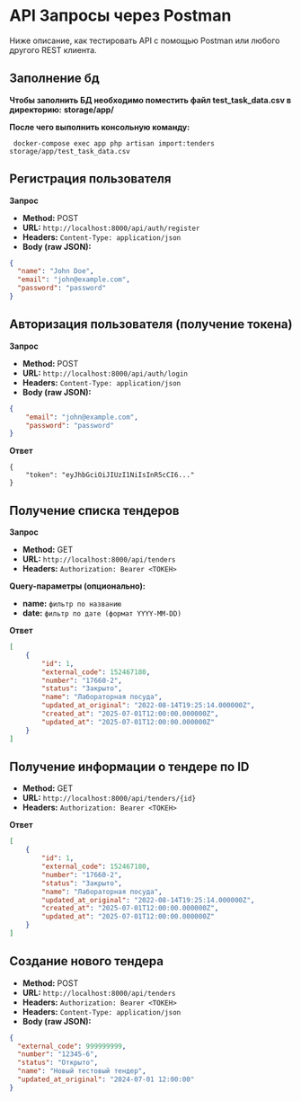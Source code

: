 # API Запросы через Postman

Ниже описание, как тестировать API с помощью Postman или любого другого REST клиента.

## Заполнение бд

**Чтобы заполнить БД необходимо поместить файл test_task_data.csv в директорию:**
**storage/app/**

**После чего выполнить консольную команду:**

```
 docker-compose exec app php artisan import:tenders storage/app/test_task_data.csv
```


## Регистрация пользователя

**Запрос**

- **Method:** POST
- **URL:** `http://localhost:8000/api/auth/register`
- **Headers:** `Content-Type: application/json`
- **Body (raw JSON):**

```json
{
  "name": "John Doe",
  "email": "john@example.com",
  "password": "password"
}
```

## Авторизация пользователя (получение токена)

**Запрос**

- **Method:** POST
- **URL:** `http://localhost:8000/api/auth/login`
- **Headers:** `Content-Type: application/json`
- **Body (raw JSON):**

```json
{
    "email": "john@example.com",
    "password": "password"
}
```
**Ответ**
```
{
    "token": "eyJhbGciOiJIUzI1NiIsInR5cCI6..."
}
```

## Получение списка тендеров

**Запрос**

- **Method:** GET
- **URL:** `http://localhost:8000/api/tenders`
- **Headers:** `Authorization: Bearer <ТОКЕН>`

**Query-параметры (опционально):**

- **name:** `фильтр по названию`
- **date:** `фильтр по дате (формат YYYY-MM-DD)`

**Ответ**
```json
[
    {
        "id": 1,
        "external_code": 152467180,
        "number": "17660-2",
        "status": "Закрыто",
        "name": "Лабораторная посуда",
        "updated_at_original": "2022-08-14T19:25:14.000000Z",
        "created_at": "2025-07-01T12:00:00.000000Z",
        "updated_at": "2025-07-01T12:00:00.000000Z"
    }
]
```

##  Получение информации о тендере по ID

- **Method:** GET
- **URL:** `http://localhost:8000/api/tenders/{id}`
- **Headers:** `Authorization: Bearer <ТОКЕН>`

**Ответ**
```json
[
    {
        "id": 1,
        "external_code": 152467180,
        "number": "17660-2",
        "status": "Закрыто",
        "name": "Лабораторная посуда",
        "updated_at_original": "2022-08-14T19:25:14.000000Z",
        "created_at": "2025-07-01T12:00:00.000000Z",
        "updated_at": "2025-07-01T12:00:00.000000Z"
    }
]
```

##  Создание нового тендера

- **Method:** POST
- **URL:** `http://localhost:8000/api/tenders`
- **Headers:** `Authorization: Bearer <ТОКЕН>`
- **Headers:** `Content-Type: application/json`
- **Body (raw JSON):** 

```json
{
  "external_code": 999999999,
  "number": "12345-6",
  "status": "Открыто",
  "name": "Новый тестовый тендер",
  "updated_at_original": "2024-07-01 12:00:00"
}
```
